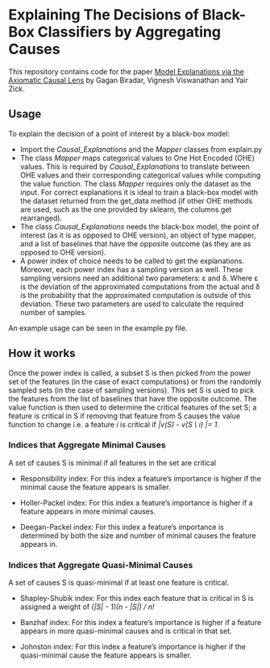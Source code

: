 # Explaining The Decisions of Black-Box Classifiers by Aggregating Causes
This repository contains code for the paper [Model Explanations via the Axiomatic Causal Lens](https://arxiv.org/abs/2109.03890) by Gagan Biradar, Vignesh Viswanathan and Yair Zick.

## Usage
To explain the decision of a point of interest by a black-box model:
  - Import the _Causal_Explanations_ and the _Mapper_ classes from explain.py
  - The class _Mapper_ maps categorical values to One Hot Encoded (OHE) values. This is required by _Causal_Explanations_ to translate between OHE values and their corresponding categorical values while computing the value function. The class _Mapper_ requires only the dataset as the input. For correct explanations it is ideal to train a black-box model with the dataset returned from the get_data method (if other OHE methods are used, such as the one provided by sklearn, the columns get rearranged).
  - The class _Causal_Explanations_ needs the black-box model, the point of interest (as it is as opposed to OHE version), an object of type mapper, and a list of baselines that have the opposite outcome (as they are as opposed to OHE version). 
  - A power index of choice needs to be called to get the explanations. Moreover, each power index has a sampling version as well. These sampling versions need an additional two parameters: ε and δ. Where ε is the deviation of the approximated computations from the actual and δ is the probability that the approximated computation is outside of this deviation. These two parameters are used to calculate the required number of samples. 

An example usage can be seen in the example.py file.

## How it works
Once the power index is called, a subset S is then picked from the power set of the features (in the case of exact computations) or from the randomly sampled sets (in the case of sampling versions). This set S is used to pick the features from the list of baselines that have the opposite outcome. The value function is then used to determine the critical features of the set S; a feature is critical in S if removing that feature from S causes the value function to change i.e. a feature *i* is critical if *|v(S) - v(S \ i) |= 1*.

### Indices that Aggregate Minimal Causes
A set of causes S is minimal if all features in the set are critical

  - Responsibility index: For this index a feature’s importance is higher if the minimal cause the feature appears is smaller.

  - Holler-Packel index: For this index a feature’s importance is higher if a feature appears in more minimal causes.

  - Deegan-Packel index: For this index a feature’s importance is determined by both the size and number of minimal causes the feature appears in.

### Indices that Aggregate Quasi-Minimal Causes
A set of causes S is quasi-minimal if at least one feature is critical.

  - Shapley-Shubik index: For this index each feature that is critical in S is assigned a weight of *(|S| - 1)(n - |S|) / n!*

  - Banzhaf index: For this index a feature’s importance is higher if a feature appears in more quasi-minimal causes and is critical in that set.

  - Johnston index: For this index a feature’s importance is higher if the quasi-minimal cause the feature appears is smaller.
